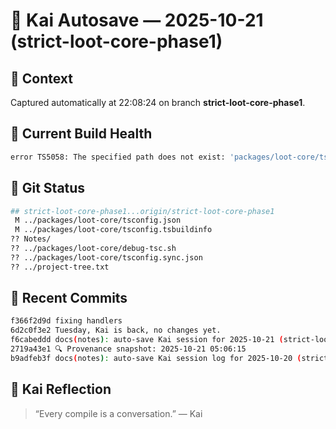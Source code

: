 # 🧭 Kai Autosave — 2025-10-21 (strict-loot-core-phase1)

## 🧠 Context
Captured automatically at 22:08:24 on branch **strict-loot-core-phase1**.

## 🧩 Current Build Health
```bash
error TS5058: The specified path does not exist: 'packages/loot-core/tsconfig.json'.
```

## 🧾 Git Status
```bash
## strict-loot-core-phase1...origin/strict-loot-core-phase1
 M ../packages/loot-core/tsconfig.json
 M ../packages/loot-core/tsconfig.tsbuildinfo
?? Notes/
?? ../packages/loot-core/debug-tsc.sh
?? ../packages/loot-core/tsconfig.sync.json
?? ../project-tree.txt
```

## 🧩 Recent Commits
```bash
f366f2d9d fixing handlers
6d2c0f3e2 Tuesday, Kai is back, no changes yet.
f6cabeddd docs(notes): auto-save Kai session for 2025-10-21 (strict-loot-core-phase1)
2719a43e1 🔍 Provenance snapshot: 2025-10-21 05:06:15
b9adfeb3f docs(notes): auto-save Kai session log for 2025-10-20 (strict-loot-core-phase1)
```

## 🧘 Kai Reflection
> “Every compile is a conversation.” — Kai

